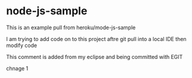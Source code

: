 node-js-sample
==============
This is an example pull from heroku/mode-js-sample

I am trying to add code on to this project aftre git pull into a local IDE then modify code

This comment is added from my eclipse and being committed with EGIT


chnage 1
